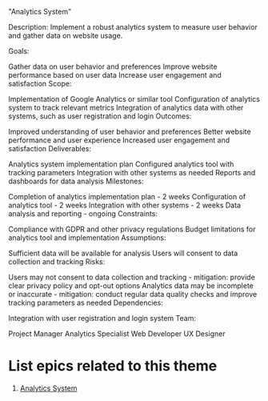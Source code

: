 "Analytics System"

Description: Implement a robust analytics system to measure user behavior and gather data on website usage.

Goals:

Gather data on user behavior and preferences
Improve website performance based on user data
Increase user engagement and satisfaction
Scope:

Implementation of Google Analytics or similar tool
Configuration of analytics system to track relevant metrics
Integration of analytics data with other systems, such as user registration and login
Outcomes:

Improved understanding of user behavior and preferences
Better website performance and user experience
Increased user engagement and satisfaction
Deliverables:

Analytics system implementation plan
Configured analytics tool with tracking parameters
Integration with other systems as needed
Reports and dashboards for data analysis
Milestones:

Completion of analytics implementation plan - 2 weeks
Configuration of analytics tool - 2 weeks
Integration with other systems - 2 weeks
Data analysis and reporting - ongoing
Constraints:

Compliance with GDPR and other privacy regulations
Budget limitations for analytics tool and implementation
Assumptions:

Sufficient data will be available for analysis
Users will consent to data collection and tracking
Risks:

Users may not consent to data collection and tracking - mitigation: provide clear privacy policy and opt-out options
Analytics data may be incomplete or inaccurate - mitigation: conduct regular data quality checks and improve tracking parameters as needed
Dependencies:

Integration with user registration and login system
Team:

Project Manager
Analytics Specialist
Web Developer
UX Designer

# List epics related to this theme
1. [Analytics System](documentation/templates/theme/initiatives/epics/Analytics%20System.md)